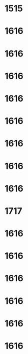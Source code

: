 # 1515
# 1616
# 1616
# 1616
# 1616
# 1616
# 1616
# 1616
# 1616
# 1717
# 1616
# 1616
# 1616
# 1616
# 1616
# 1616
